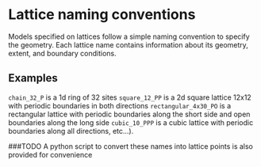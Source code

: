 # Lattice naming conventions

Models specified on lattices follow a simple naming convention to specify the geometry.
Each lattice name contains information about its geometry, extent, and boundary conditions.

## Examples
`chain_32_P` is a 1d ring of 32 sites
`square_12_PP` is a 2d square lattice 12x12 with periodic boundaries in both directions
`rectangular_4x30_PO` is a rectangular lattice with periodic boundaries along the short side and open boundaries along the long side
`cubic_10_PPP` is a cubic lattice with periodic boundaries along all directions, etc...).


###TODO
A python script to convert these names into lattice points is also provided for convenience
